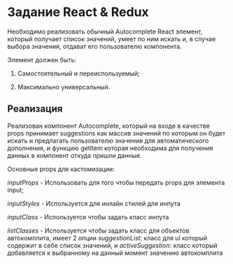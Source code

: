 # Задание React & Redux

Необходимо реализовать обычный Autocomplete React элемент, который получает список значений, умеет по ним искать и, в случае выбора значения, отдават его пользователю компонента.

Элемент должен быть:

1. Самостоятельный и переиспользуемый;

2. Максимально универсальный.

## Реализация

Реализован компонент Autocomplete, который на входе в качестве props принимает suggestions как массив значений по которым он будет искать и предлагать пользователю значения для автоматического дополнения, и функцию getItem которая необходима для получения данных в компонент откуда пришли данные.

Основные props для кастомизации:

_inputProps_ - Использовать для того чтобы передать props для элемента input;

_inputStyles_ - Используется для инлайн стилей для инпута

_inputClass_ - Используется чтобы задать класс инпута

_listClasses_ - Используется чтобы задать класс для объектов автокомплита, имеет 2 опции _suggestionList_: класс для ul который содержит в себе список значений, и _activeSuggestion_: класс который добавляется к выбранному на данный момент значению автокомплита

